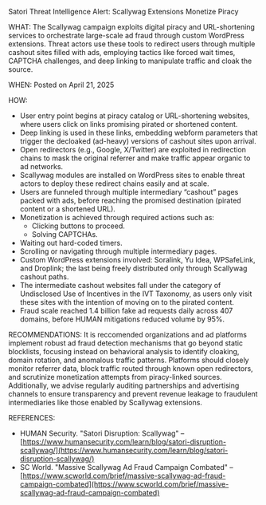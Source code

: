 Satori Threat Intelligence Alert: Scallywag Extensions Monetize Piracy

WHAT: The Scallywag campaign exploits digital piracy and URL-shortening services to orchestrate large-scale ad fraud through custom WordPress extensions. Threat actors use these tools to redirect users through multiple cashout sites filled with ads, employing tactics like forced wait times, CAPTCHA challenges, and deep linking to manipulate traffic and cloak the source.

WHEN: Posted on April 21, 2025

HOW:
- User entry point begins at piracy catalog or URL-shortening websites, where users click on links promising pirated or shortened content.
- Deep linking is used in these links, embedding webform parameters that trigger the decloaked (ad-heavy) versions of cashout sites upon arrival.
-	Open redirectors (e.g., Google, X/Twitter) are exploited in redirection chains to mask the original referrer and make traffic appear organic to ad networks.
-	Scallywag modules are installed on WordPress sites to enable threat actors to deploy these redirect chains easily and at scale.
-	Users are funneled through multiple intermediary “cashout” pages packed with ads, before reaching the promised destination (pirated content or a shortened URL).
-	Monetization is achieved through required actions such as:
    -  Clicking buttons to proceed.
    -  Solving CAPTCHAs.
  -	Waiting out hard-coded timers.
  -	Scrolling or navigating through multiple intermediary pages.
-	Custom WordPress extensions involved: Soralink, Yu Idea, WPSafeLink, and Droplink; the last being freely distributed only through Scallywag cashout paths.
-	The intermediate cashout websites fall under the category of Undisclosed Use of Incentives in the IVT Taxonomy, as users only visit these sites with the intention of moving on to the pirated content.
-	Fraud scale reached 1.4 billion fake ad requests daily across 407 domains, before HUMAN mitigations reduced volume by 95%.

RECOMMENDATIONS: It is reccomended organizations and ad platforms implement robust ad fraud detection mechanisms that go beyond static blocklists, focusing instead on behavioral analysis to identify cloaking, domain rotation, and anomalous traffic patterns. Platforms should closely monitor referrer data, block traffic routed through known open redirectors, and scrutinize monetization attempts from piracy-linked sources. Additionally, we advise regularly auditing partnerships and advertising channels to ensure transparency and prevent revenue leakage to fraudulent intermediaries like those enabled by Scallywag extensions.

REFERENCES:
- HUMAN Security. "Satori Disruption: Scallywag" – [https://www.humansecurity.com/learn/blog/satori-disruption-scallywag/](https://www.humansecurity.com/learn/blog/satori-disruption-scallywag/)
- SC World. "Massive Scallywag Ad Fraud Campaign Combated" – [https://www.scworld.com/brief/massive-scallywag-ad-fraud-campaign-combated](https://www.scworld.com/brief/massive-scallywag-ad-fraud-campaign-combated)
